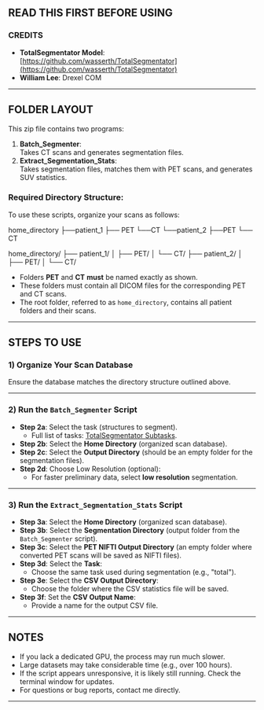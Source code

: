 ## **READ THIS FIRST BEFORE USING**

### **CREDITS**
- **TotalSegmentator Model**: [https://github.com/wasserth/TotalSegmentator](https://github.com/wasserth/TotalSegmentator)  
- **William Lee**: Drexel COM  

---

## **FOLDER LAYOUT**
This zip file contains two programs:  

1. **Batch_Segmenter**:  
   Takes CT scans and generates segmentation files.  
2. **Extract_Segmentation_Stats**:  
   Takes segmentation files, matches them with PET scans, and generates SUV statistics.  

### **Required Directory Structure**:
To use these scripts, organize your scans as follows:

home_directory
   ├──patient_1
         ├── PET
         └──CT
   └──patient_2
         ├──PET
         └── CT

home_directory/ ├── patient_1/ │ ├── PET/ │ └── CT/ ├── patient_2/ │ ├── PET/ │ └── CT/

- Folders **PET** and **CT** **must** be named exactly as shown.  
- These folders must contain all DICOM files for the corresponding PET and CT scans.  
- The root folder, referred to as `home_directory`, contains all patient folders and their scans.

---

## **STEPS TO USE**

### **1) Organize Your Scan Database**
Ensure the database matches the directory structure outlined above.

---

### **2) Run the `Batch_Segmenter` Script**
- **Step 2a**: Select the task (structures to segment).  
  - Full list of tasks: [TotalSegmentator Subtasks](https://github.com/wasserth/TotalSegmentator#subtasks).  
- **Step 2b**: Select the **Home Directory** (organized scan database).  
- **Step 2c**: Select the **Output Directory** (should be an empty folder for the segmentation files).  
- **Step 2d**: Choose Low Resolution (optional):  
  - For faster preliminary data, select **low resolution** segmentation.  

---

### **3) Run the `Extract_Segmentation_Stats` Script**
- **Step 3a**: Select the **Home Directory** (organized scan database).  
- **Step 3b**: Select the **Segmentation Directory** (output folder from the `Batch_Segmenter` script).  
- **Step 3c**: Select the **PET NIFTI Output Directory** (an empty folder where converted PET scans will be saved as NIFTI files).  
- **Step 3d**: Select the **Task**:  
  - Choose the same task used during segmentation (e.g., "total").  
- **Step 3e**: Select the **CSV Output Directory**:  
  - Choose the folder where the CSV statistics file will be saved.  
- **Step 3f**: Set the **CSV Output Name**:  
  - Provide a name for the output CSV file.

---

## **NOTES**
- If you lack a dedicated GPU, the process may run much slower.  
- Large datasets may take considerable time (e.g., over 100 hours).  
- If the script appears unresponsive, it is likely still running. Check the terminal window for updates.  
- For questions or bug reports, contact me directly.  

---
